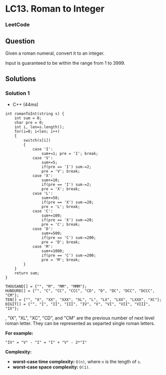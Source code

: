 # LC13. Roman to Integer

### LeetCode

## Question

Given a roman numeral, convert it to an integer.

Input is guaranteed to be within the range from 1 to 3999.

## Solutions

### Solution 1

* C++ (44ms)
```
int romanToInt(string s) {
    int sum = 0;
    char pre = 0;
    int i, len=s.length();
    for(i=0; i<len; i++)
    {
        switch(s[i])
        {
            case 'I':
                sum+=1; pre = 'I'; break;
            case 'V':
                sum+=5;
                if(pre == 'I') sum-=2;
                pre = 'V'; break;
            case 'X':
                sum+=10;
                if(pre == 'I') sum-=2;
                pre = 'X'; break;
            case 'L':
                sum+=50;
                if(pre == 'X') sum-=20;
                pre = 'L'; break;
            case 'C':
                sum+=100;
                if(pre == 'X') sum-=20;
                pre = 'C'; break;
            case 'D':
                sum+=500;
                if(pre == 'C') sum-=200;
                pre = 'D'; break;
            case 'M':
                sum+=1000;
                if(pre == 'C') sum-=200;
                pre = 'M'; break;
        }
    }
    return sum;
}
```

```
THOUSAND[] = {"", "M", "MM", "MMM"};
HUNDURD[] = {"", "C", "CC", "CCC", "CD", "D", "DC", "DCC", "DCCC", "CM"};
TEN[] = {"", "X", "XX", "XXX", "XL", "L", "LX", "LXX", "LXXX", "XC"};
DIGIT[] = {"", "I", "II", "III", "IV", "V", "VI", "VII", "VIII", "IX"};
```

, "IX", "XL", "XC", "CD", and "CM" are the previous number of next level roman letter. They can be represented as separted single roman letters.

**For example:**

```
"IV" = "V" - "I" = "I" + "V" - 2*"I"
```

**Complexity:**

* **worst-case time complexity:** `O(n)`, where `n` is the length of `s`.
* **worst-case space complexity:** `O(1)`.